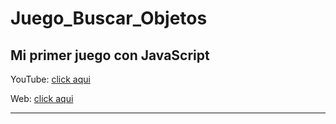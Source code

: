 # Juego_Buscar_Objetos
<h2>Mi primer juego con JavaScript</h2>
<p>YouTube: <a href="https://youtu.be/tewV3JjKv-g" target="_blanck">click aqui</a></p>
<p>Web: <a href="https://artemiod.github.io/Juego_Buscar_Objetos/" target="_blank">click aqui</a></p>
<hr>
<img src="https://activitea.es/wp-content/uploads/2014/12/avisual-7-1161x800.jpg" alt="">
